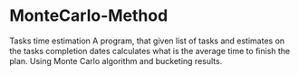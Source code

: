 # MonteCarlo-Method
Tasks time estimation 
A program, that given list of tasks and estimates on the tasks completion dates calculates what is the average time to ﬁnish the plan.
Using Monte Carlo algorithm and bucketing results.
